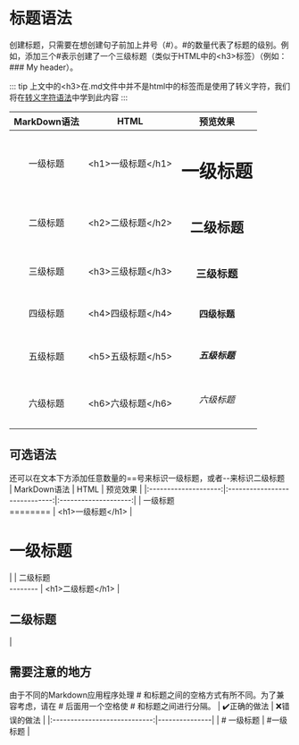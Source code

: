 # 标题语法
创建标题，只需要在想创建句子前加上井号（#）。#的数量代表了标题的级别。例如，添加三个#表示创建了一个三级标题（类似于HTML中的&lt;h3&gt;标签）（例如：### My header）。

::: tip
上文中的&lt;h3&gt;在.md文件中并不是html中的标签而是使用了转义字符，我们将在[转义字符语法](./ESC.md)中学到此内容
:::

| MarkDown语法 |              HTML             |      预览效果     |
|:------------:|:-----------------------------:|:-----------------:|
|   一级标题   | &lt;h1&gt;一级标题&lt;/h1&gt; | <h1>一级标题</h1> |
|   二级标题   | &lt;h2&gt;二级标题&lt;/h2&gt; | <h2>二级标题</h2> |
|   三级标题   | &lt;h3&gt;三级标题&lt;/h3&gt; | <h3>三级标题</h3> |
|   四级标题   | &lt;h4&gt;四级标题&lt;/h4&gt; | <h4>四级标题</h4> |
|   五级标题   | &lt;h5&gt;五级标题&lt;/h5&gt; | <h5>五级标题</h5> |
|   六级标题   | &lt;h6&gt;六级标题&lt;/h6&gt; | <h6>六级标题</h6> |
## 可选语法
还可以在文本下方添加任意数量的==号来标识一级标题，或者--来标识二级标题<br>
|     MarkDown语法     |              HTML             |       预览效果       |
|:--------------------:|:-----------------------------:|:--------------------:|
| 一级标题<br>======== | &lt;h1&gt;一级标题&lt;/h1&gt; |   <h1>一级标题</h1>  |
| 二级标题<br>-------- | &lt;h1&gt;二级标题&lt;/h1&gt; |   <h2>二级标题</h2>  |
## 需要注意的地方
由于不同的Markdown应用程序处理 # 和标题之间的空格方式有所不同。为了兼容考虑，请在 # 后面用一个空格使 # 和标题之间进行分隔。
| :heavy_check_mark:正确的做法 | :x:错误的做法 |
|:----------------------------:|---------------|
|          # 一级标题          |   #一级标题   |
